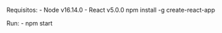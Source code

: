 Requisitos:
    - Node v16.14.0
    - React v5.0.0
        npm install -g create-react-app

Run:
    - npm start